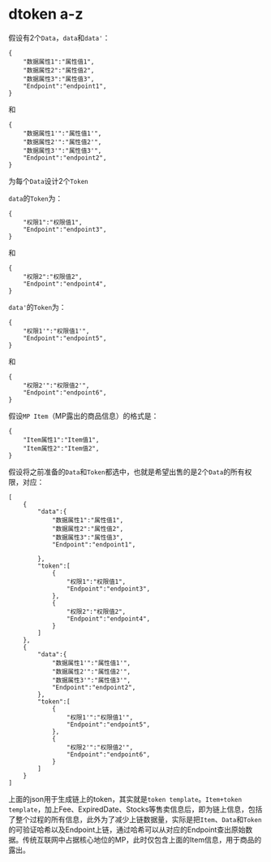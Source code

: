 # dtoken a-z

假设有2个`Data`，`data`和`data'`：

```
{
    "数据属性1":"属性值1",
    "数据属性2":"属性值2",
    "数据属性3":"属性值3",
    "Endpoint":"endpoint1",
}
```

和


```
{
    "数据属性1'":"属性值1'",
    "数据属性2'":"属性值2'",
    "数据属性3'":"属性值3'",
    "Endpoint":"endpoint2",
}
```

为每个`Data`设计2个`Token`

`data`的`Token`为：

```
{
    "权限1":"权限值1",
    "Endpoint":"endpoint3",
}
```

和

```
{
    "权限2":"权限值2",
    "Endpoint":"endpoint4",
}
```

`data'`的`Token`为：

```
{
    "权限1'":"权限值1'",
    "Endpoint":"endpoint5",
}
```

和

```
{
    "权限2'":"权限值2'",
    "Endpoint":"endpoint6",
}
```

假设`MP Item`（MP露出的商品信息）的格式是：


```
{
    "Item属性1":"Item值1",
    "Item属性2":"Item值2",
}
```

假设将之前准备的`Data`和`Token`都选中，也就是希望出售的是2个`Data`的所有权限，对应：

```
[
    {
        "data":{
            "数据属性1":"属性值1",
            "数据属性2":"属性值2",
            "数据属性3":"属性值3",
            "Endpoint":"endpoint1",

        },
        "token":[
            {
                "权限1":"权限值1",
                "Endpoint":"endpoint3",
            },
            {
                "权限2":"权限值2",
                "Endpoint":"endpoint4",
            }
        ]
    },
    {
        "data":{
            "数据属性1'":"属性值1'",
            "数据属性2'":"属性值2'",
            "数据属性3'":"属性值3'",
            "Endpoint":"endpoint2",
        },
        "token":[
            {
                "权限1'":"权限值1'",
                "Endpoint":"endpoint5",
            },
            {
                "权限2'":"权限值2'",
                "Endpoint":"endpoint6",
            }
        ]
    }
]
```




上面的json用于生成链上的token，其实就是`token template`。`Item+token template`，加上Fee、ExpiredDate、Stocks等售卖信息后，即为链上信息，包括了整个过程的所有信息，此外为了减少上链数据量，实际是把`Item`、`Data`和`Token`的可验证哈希以及Endpoint上链，通过哈希可以从对应的Endpoint查出原始数据。传统互联网中占据核心地位的MP，此时仅包含上面的Item信息，用于商品的露出。
